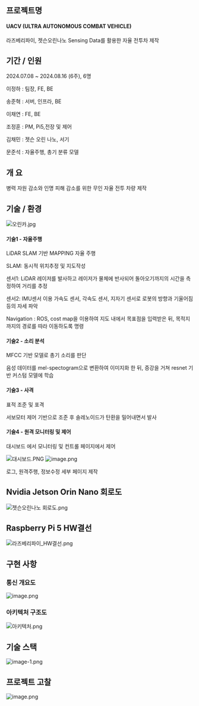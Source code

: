 ## 프로젝트명

#### UACV (ULTRA AUTONOMOUS COMBAT VEHICLE)

라즈베리파이, 젯슨오린나노 Sensing Data를 활용한 자율 전투차 제작

## 기간 / 인원

2024.07.08 ~ 2024.08.16 (6주),  6명

이정하 : 팀장, FE, BE

송준혁 : 서버, 인프라, BE

이채연 : FE, BE

조정훈 : PM, Pi5,전장 및 제어

김채민 : 젯슨 오린 나노, 서기

문준석 : 자율주행, 총기 분류 모델

## 개       요

병력 자원 감소와 인명 피해 감소를 위한 무인 자율 전투 차량 제작

## 기술 / 환경

![오린카.jpg](./assets/오린카.jpg)

#### 기술1 - 자율주행
LiDAR SLAM 기반 MAPPING 자율 주행

SLAM: 동시적 위치추정 및 지도작성

센서1: LiDAR 
레이저를 발사하고 레이저가 물체에 반사되어 돌아오기까지의 시간을 측정하여 거리를 추정

센서2: IMU센서 이용
가속도 센서, 각속도 센서, 지자기 센서로 로봇의 방향과 기울어짐 등의 자세 파악

Navigation : ROS, cost map을 이용하여 지도 내에서 목표점을 입력받은 뒤, 목적지까지의 경로를 따라 이동하도록 명령

#### 기술2 - 소리 분석
MFCC 기반 모델로 총기 소리를 판단

음성 데이터를 mel-spectogram으로 변환하여 이미지화 한 뒤, 증강을 거쳐 resnet 기반 커스텀 모델에 학습

#### 기술3 - 사격
표적 조준 및 포격

서보모터 제어 기반으로 조준 후 솔레노이드가 탄환을 밀어내면서 발사

#### 기술4 - 원격 모니터링 및 제어
대시보드 에서 모니터링 및 컨트롤 페이지에서 제어

![대시보드.PNG](./대시보드.PNG) ![image.png](./image.png)

로그, 원격주행, 정보수정 세부 페이지 제작

## Nvidia Jetson Orin Nano 회로도
![젯슨오린나노 회로도.png](./assets/젯슨오린나노_회로도.png)

## Raspberry Pi 5 HW결선
![라즈베리파이_HW결선.png](./assets/라즈베리파이_HW결선.png)

## 구현   사항
### 통신 개요도
![image.png](./assets/image.png)
### 아키텍처 구조도
![아키텍처.png](./assets/아키텍처.png)

## 기술   스택

![image-1.png](./assets/image-1.png)

## 프로젝트 고찰
![image.png](./image.png)
